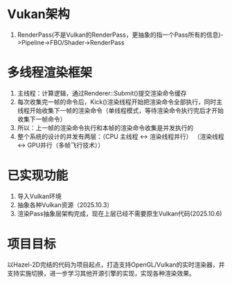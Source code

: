 # Vukan架构

1. RenderPass(不是Vulkan的RenderPass，更抽象的指一个Pass所有的信息)->Pipeline->FBO/Shader->RenderPass


# 多线程渲染框架
1. 主线程：计算逻辑，通过Renderer::Submit()提交渲染命令缓存
2. 每次收集完一帧的命令后，Kick()渲染线程开始把渲染命令全部执行，同时主线程开始收集下一帧的渲染命令（单线程模式，等待渲染命令执行完后才开始收集下一帧命令）
3. 所以：上一帧的渲染命令执行和本帧的渲染命令收集是并发执行的
4. 整个系统的设计的并发有两层：（CPU 主线程 ↔ 渲染线程并行）  （渲染线程 ↔ GPU并行（多帧飞行技术））
# 已实现功能
1. 导入Vulkan环境
2. 抽象各种Vulkan资源（2025.10.3）
3. 渲染Pass抽象层架构完成，现在上层已经不需要原生Vulkan代码(2025.10.6)

# 项目目标
以Hazel-2D完结的代码为项目起点，打造支持OpenGL/Vulkan的实时渲染器，并支持实施切换，进一步学习其他开源引擎的实现，实现各种渲染效果。

